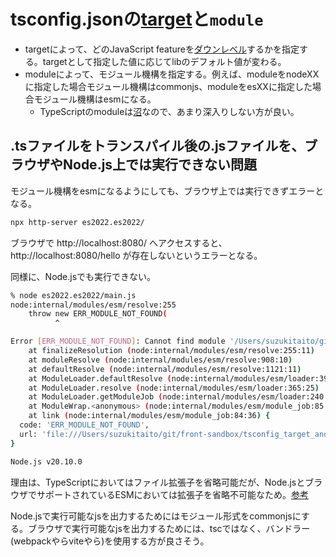 # tsconfig.jsonの[target](https://www.typescriptlang.org/tsconfig/#target)と`module`

- targetによって、どのJavaScript featureを[ダウンレベル](https://www.typescriptlang.org/ja/tsconfig/#:~:text=%E3%83%80%E3%82%A6%E3%83%B3%E3%83%AC%E3%83%99%E3%83%AB%E5%8C%96%E3%81%AF%E3%80%81%E5%8F%A4%E3%81%84%E3%83%90%E3%83%BC%E3%82%B8%E3%83%A7%E3%83%B3%E3%81%AE%20JavaScript%20%E3%81%AB%E3%83%88%E3%83%A9%E3%83%B3%E3%82%B9%E3%83%91%E3%82%A4%E3%83%AB%E3%81%99%E3%82%8B%E3%81%A8%E3%81%84%E3%81%86%E6%84%8F%E5%91%B3%E3%81%AE%20TypeScript%20%E3%81%AE%E7%94%A8%E8%AA%9E%E3%81%A7%E3%81%99%E3%80%82)するかを指定する。targetとして指定した値に応じてlibのデフォルト値が変わる。
- moduleによって、モジュール機構を指定する。例えば、moduleをnodeXXに指定した場合モジュール機構はcommonjs、moduleをesXXに指定した場合モジュール機構はesmになる。
  - TypeScriptのmoduleは[沼](https://zenn.dev/uhyo/articles/typescript-module-option)なので、あまり深入りしない方が良い。

## .tsファイルをトランスパイル後の.jsファイルを、ブラウザやNode.js上では実行できない問題

モジュール機構をesmになるようにしても、ブラウザ上では実行できずエラーとなる。

```bash
npx http-server es2022.es2022/
```

ブラウザで http://localhost:8080/ へアクセスすると、http://localhost:8080/hello が存在しないというエラーとなる。

同様に、Node.jsでも実行できない。

```bash
% node es2022.es2022/main.js
node:internal/modules/esm/resolve:255
    throw new ERR_MODULE_NOT_FOUND(
          ^

Error [ERR_MODULE_NOT_FOUND]: Cannot find module '/Users/suzukitaito/git/front-sandbox/tsconfig_target_and_module/es2022.es2022/hello' imported from /Users/suzukitaito/git/front-sandbox/tsconfig_target_and_module/es2022.es2022/main.js
    at finalizeResolution (node:internal/modules/esm/resolve:255:11)
    at moduleResolve (node:internal/modules/esm/resolve:908:10)
    at defaultResolve (node:internal/modules/esm/resolve:1121:11)
    at ModuleLoader.defaultResolve (node:internal/modules/esm/loader:396:12)
    at ModuleLoader.resolve (node:internal/modules/esm/loader:365:25)
    at ModuleLoader.getModuleJob (node:internal/modules/esm/loader:240:38)
    at ModuleWrap.<anonymous> (node:internal/modules/esm/module_job:85:39)
    at link (node:internal/modules/esm/module_job:84:36) {
  code: 'ERR_MODULE_NOT_FOUND',
  url: 'file:///Users/suzukitaito/git/front-sandbox/tsconfig_target_and_module/es2022.es2022/hello'
}

Node.js v20.10.0
```

理由は、TypeScriptにおいてはファイル拡張子を省略可能だが、Node.jsとブラウザでサポートされているESMにおいては拡張子を省略不可能なため。[参考](https://qiita.com/masato_makino/items/8451bf4e62ad27823af1#import%E3%81%A8%E6%8B%A1%E5%BC%B5%E5%AD%90)

Node.jsで実行可能なjsを出力するためにはモジュール形式をcommonjsにする。ブラウザで実行可能なjsを出力するためには、tscではなく、バンドラー(webpackやらviteやら)を使用する方が良さそう。
